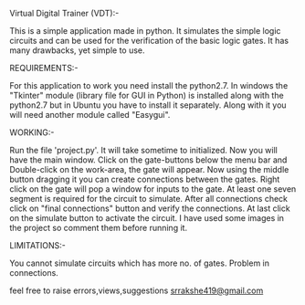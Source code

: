 Virtual Digital Trainer (VDT):-

This is a simple application made in python. It simulates the simple logic circuits and can be used for the verification of the basic logic gates. It has many drawbacks, yet simple to use.

REQUIREMENTS:-  

For this application to work you need install the python2.7. In windows the "Tkinter" module (library file for GUI in Python) is installed along with the python2.7 but in Ubuntu you have to install it separately. Along with it you will need another module called "Easygui".

WORKING:-

Run the file 'project.py'. It will take sometime to initialized. Now you will have the main window. Click on the gate-buttons below the menu bar and Double-click on the work-area, the gate will appear. Now using the middle button dragging it you can create connections between the gates. Right click on the gate will pop a window for inputs to the gate. At least one seven segment is required for the circuit to simulate. After all connections check click on "final connections" button and verify the connections. At last click on the simulate button to activate the circuit. I have used some images in the project so comment them before running it.

LIMITATIONS:-

You cannot simulate circuits which has more no. of gates. Problem in connections.

feel free to raise errors,views,suggestions srrakshe419@gmail.com         
